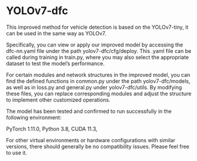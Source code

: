 # YOLOv7-dfc

This improved method for vehicle detection is based on the YOLOv7-tiny, it can be used in the same way as YOLOv7.

Specifically, you can view or apply our improved model by accessing the dfc-nn.yaml file under the path yolov7-dfc/cfg/deploy. This .yaml file can be called during training in train.py, where you may also select the appropriate dataset to test the model’s performance.

For certain modules and network structures in the improved model, you can find the defined functions in common.py under the path yolov7-dfc/models, as well as in loss.py and general.py under yolov7-dfc/utils. By modifying these files, you can replace corresponding modules and adjust the structure to implement other customized operations.

The model has been tested and confirmed to run successfully in the following environment:

PyTorch 1.11.0, 
Python 3.8, 
CUDA 11.3, 

For other virtual environments or hardware configurations with similar versions, there should generally be no compatibility issues. Please feel free to use it.